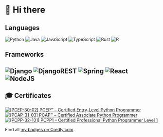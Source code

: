 # 👋 Hi there 

## Languages

![Python](https://img.shields.io/badge/python-3670A0?style=for-the-badge&logo=python&logoColor=ffdd54)
![Java](https://img.shields.io/badge/java-%23ED8B00.svg?style=for-the-badge&logo=openjdk&logoColor=white)
![JavaScript](https://img.shields.io/badge/javascript-%23323330.svg?style=for-the-badge&logo=javascript&logoColor=%23F7DF1E)
![TypeScript](https://img.shields.io/badge/typescript-%23007ACC.svg?style=for-the-badge&logo=typescript&logoColor=white)
![Rust](https://img.shields.io/badge/rust-%23000000.svg?style=for-the-badge&logo=rust&logoColor=white)
![R](https://img.shields.io/badge/r-%23276DC3.svg?style=for-the-badge&logo=r&logoColor=white)

## Frameworks

![Django](https://img.shields.io/badge/django-%23092E20.svg?style=for-the-badge&logo=django&logoColor=white)
![DjangoREST](https://img.shields.io/badge/DJANGO-REST-ff1709?style=for-the-badge&logo=django&logoColor=white&color=ff1709&labelColor=gray)
![Spring](https://img.shields.io/badge/spring-%236DB33F.svg?style=for-the-badge&logo=spring&logoColor=white)
![React](https://img.shields.io/badge/react-%2320232a.svg?style=for-the-badge&logo=react&logoColor=%2361DAFB)
![NodeJS](https://img.shields.io/badge/node.js-6DA55F?style=for-the-badge&logo=node.js&logoColor=white)
---


## 🎓 Certificates

[![[PCEP-30-02] PCEP™ – Certified Entry-Level Python Programmer](https://images.credly.com/size/110x110/images/b790eb12-ecb3-4b94-89be-61aa40c92e7c/image.png)](http://www.credly.com/badges/1f515cf3-53dd-4113-9123-6243e2b581e9 "[PCEP-30-02] PCEP™ – Certified Entry-Level Python Programmer")
 [![[PCAP-31-03] PCAP™ – Certified Associate Python Programmer](https://images.credly.com/size/110x110/images/4e248e82-9e87-4a63-9263-250fafe5fb1f/image.png)](http://www.credly.com/badges/b35bc49a-4eac-4f67-921c-8188d6d5812f "[PCAP-31-03] PCAP™ – Certified Associate Python Programmer")
 [![[PCPP-32-101] PCPP1 – Certified Professional Python Programmer Level 1](https://images.credly.com/size/110x110/images/37e26478-d80c-43e8-80eb-ec492f3a26c1/image.png)](http://www.credly.com/badges/18124b63-d012-448e-9e3c-8537c1fe1d19 "[PCPP-32-101] PCPP1 – Certified Professional Python Programmer Level 1")

Find all [my badges on Credly.com](https://www.credly.com/users/kandelrabin/badges).
